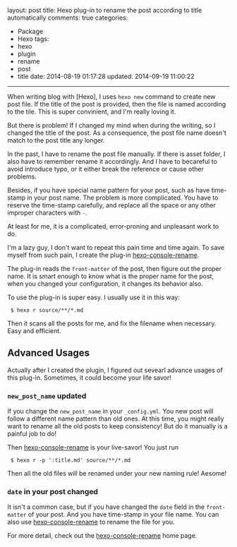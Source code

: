 layout: post
title: Hexo plug-in to rename the post according to title automatically
comments: true
categories:
  - Package
  - Hexo
tags:
  - hexo
  - plugin
  - rename
  - post
  - title
date: 2014-08-19 01:17:28
updated: 2014-09-19 11:00:22
---

When writing blog with [Hexo], I uses `hexo new` command to create new post file. If the title of the post is provided, then the file is named according to the tile. This is super convinient, and I'm really loving it.

But there is problem! If I changed my mind when during the writing, so I changed the title of the post. As a consequence, the post file name doesn't match to the post title any longer.

In the past, I have to rename the post file manually. If there is asset folder, I also have to remember rename it accordingly. And I have to becareful to avoid introduce typo, or it either break the reference or cause other problems.

Besides, if you have special name pattern for your post, such as have time-stamp in your post name. The problem is more complicated. You have to reserve the time-stamp carefully, and replace all the space or any other improper characters with `-`.

At least for me, it is a complicated, error-proning and unpleasant work to do.

I'm a lazy guy, I don't want to repeat this pain time and time again. To save myself from such pain, I create the plug-in [hexo-console-rename].

The plug-in reads the `front-matter` of the post, then figure out the proper name. It is smart enough to know what is the proper name for the post, when you changed your configuration, it changes its behavior also.

To use the plug-in is super easy. I usually use it in this way:

```shell
 $ hexo r source/**/*.md
```
Then it scans all the posts for me, and fix the filename when necessary. Easy and efficient.

## Advanced Usages

Actually after I created the plugin, I figured out sevearl advance usages of this plug-in. Sometimes, it could become your life savor!

### `new_post_name` updated

If you change the `new_post_name` in your `_config.yml`. You new post will follow a different name pattern than old ones. At this time, you might really want to rename all the old posts to keep consistency! But do it manually is a painful job to do!

Then [hexo-console-rename] is your live-savor! You just run

```shell
 $ hexo r -p ':title.md' source/**/*.md
```
Then all the old files will be renamed under your new naming rule! Aesome!

### `date` in your post changed

It isn't a common case, but if you have changed the `date` field in the `front-matter` of your post. And you have time-stamp in your file name. You can also use [hexo-console-rename] to rename the file for you.

For more detail, check out the [hexo-console-rename] home page.

[hexo-console-rename]: https://github.com/timnew/hexo-console-rename
